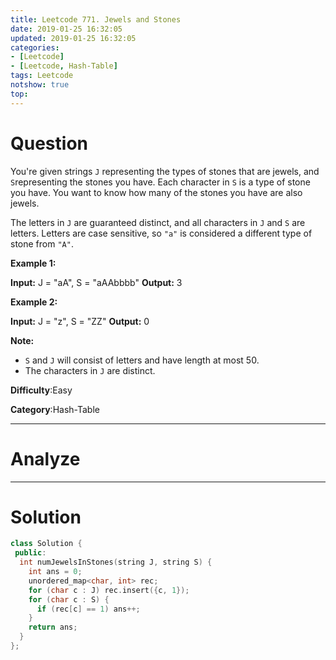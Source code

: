 ```yaml
---
title: Leetcode 771. Jewels and Stones
date: 2019-01-25 16:32:05
updated: 2019-01-25 16:32:05
categories: 
- [Leetcode]
- [Leetcode, Hash-Table]
tags: Leetcode
notshow: true
top:
---
```


# Question

You're given strings  `J`  representing the types of stones that are jewels, and  `S`representing the stones you have. Each character in  `S`  is a type of stone you have. You want to know how many of the stones you have are also jewels.

The letters in  `J`  are guaranteed distinct, and all characters in  `J`  and  `S`  are letters. Letters are case sensitive, so  `"a"`  is considered a different type of stone from  `"A"`.

**Example 1:**

**Input:** J = "aA", S = "aAAbbbb"
**Output:** 3

**Example 2:**

**Input:** J = "z", S = "ZZ"
**Output:** 0

**Note:**

- `S`  and  `J`  will consist of letters and have length at most 50.
- The characters in  `J`  are distinct.

**Difficulty**:Easy

**Category**:Hash-Table

<!-- more -->

------------

# Analyze

------------

# Solution

```cpp
class Solution {
 public:
  int numJewelsInStones(string J, string S) {
    int ans = 0;
    unordered_map<char, int> rec;
    for (char c : J) rec.insert({c, 1});
    for (char c : S) {
      if (rec[c] == 1) ans++;
    }
    return ans;
  }
};
```


